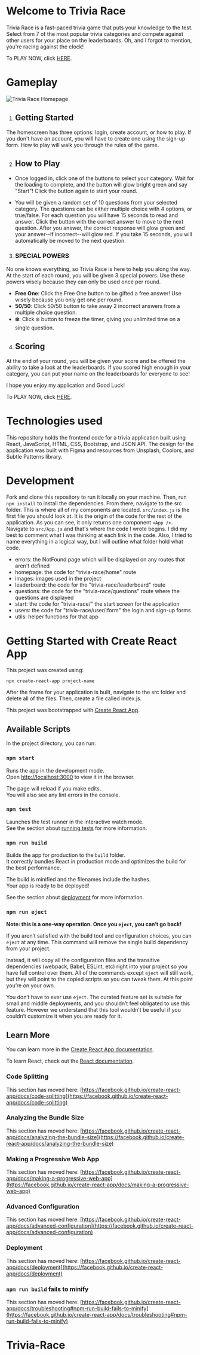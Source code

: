# Welcome to Trivia Race
Trivia Race is a fast-paced trivia game that puts your knowledge to the test. Select from 7 of the most popular trivia categories and compete against other users for your place on the leaderboards. Oh, and I forgot to mention, you're racing against the clock!

To PLAY NOW, click [HERE](https://trivia-race.vercel.app/). 

# Gameplay
![Trivia Race Homepage](./src/images/trivis-race-homepage.jpg)

1. ## Getting Started
The homescreen has three options: login, create account, or how to play. If you don't have an account, you will have to create one using the sign-up form. How to play will walk you through the rules of the game.

2. ## How to Play
- Once logged in, click one of the buttons to select your category. Wait for the loading to complete, and the button will glow bright green and say "Start"! Click the button again to start your round.

- You will be given a random set of 10 questions from your selected category. The questions can be either multiple choice with 4 options, or true/false. For each question you will have 15 seconds to read and answer. Click the button with the correct answer to move to the next question. After you answer, the correct response will glow green and your answer--if incorrect--will glow red. If you take 15 seconds, you will automatically be moved to the next question.

3. ### **SPECIAL POWERS**
No one knows everything, so Trivia Race is here to help you along the way. At the start of each round, you will be given 3 special powers. Use these powers wisely because they can only be used once per round.

- **Free One**: Click the Free One button to be gifted a free answer! Use wisely because you only get one per round.
- **50/50**: Click 50/50 button to take away 2 incorrect answers from a multiple choice question.
- **❄️**: Click ❄️ button to freeze the timer, giving you unlimited time on a single question. 

4. ## Scoring
At the end of your round, you will be given your score and be offered the ability to take a look at the leaderboards. If you scored high enough in your category, you can put your name on the leaderboards for everyone to see!

I hope you enjoy my application and Good Luck!

To PLAY NOW, click [HERE](https://trivia-race.vercel.app/). 

# Technologies used
This repository holds the frontend code for a trivia application built using React, JavaScript, HTML, CSS, Bootstrap, and JSON API. The design for the application was built with Figma and resources from Unsplash, Coolors, and Subtle Patterns library. 

# Development
Fork and clone this repository to run it locally on your machine. Then, run `npm install` to install the dependencies. From there, navigate to the src folder. This is where all of my components are located. `src/index.js` is the first file you should look at. It is the origin of the code for the rest of the application. As you can see, it only returns one component `<App />`. Navigate to `src/App.js` and that's where the code I wrote begins. I did my best to comment what I was thinking at each link in the code. Also, I tried to name everything in a logical way, but I will outline what folder hold what code.

- errors: the NotFound page which will be displayed on any routes that aren't defined 
- homepage: the code for "trivia-race/home" route
- images: images used in the project
- leaderboard: the code for the "trivia-race/leaderboard" route
- questions: the code for the "trivia-race/questions" route where the questions are displayed
- start: the code for "trivia-race/" the start screen for the application
- users: the code for "trivia-race/user/:form" the login and sign-up forms
- utils: helper functions for that app

# Getting Started with Create React App
This project was created using:
```
npx create-react-app project-name
```
After the frame for your application is built, navigate to the src folder and delete all of the files. Then, create a file called index.js.

This project was bootstrapped with [Create React App](https://github.com/facebook/create-react-app).

## Available Scripts

In the project directory, you can run:

### `npm start`

Runs the app in the development mode.\
Open [http://localhost:3000](http://localhost:3000) to view it in the browser.

The page will reload if you make edits.\
You will also see any lint errors in the console.

### `npm test`

Launches the test runner in the interactive watch mode.\
See the section about [running tests](https://facebook.github.io/create-react-app/docs/running-tests) for more information.

### `npm run build`

Builds the app for production to the `build` folder.\
It correctly bundles React in production mode and optimizes the build for the best performance.

The build is minified and the filenames include the hashes.\
Your app is ready to be deployed!

See the section about [deployment](https://facebook.github.io/create-react-app/docs/deployment) for more information.

### `npm run eject`

**Note: this is a one-way operation. Once you `eject`, you can’t go back!**

If you aren’t satisfied with the build tool and configuration choices, you can `eject` at any time. This command will remove the single build dependency from your project.

Instead, it will copy all the configuration files and the transitive dependencies (webpack, Babel, ESLint, etc) right into your project so you have full control over them. All of the commands except `eject` will still work, but they will point to the copied scripts so you can tweak them. At this point you’re on your own.

You don’t have to ever use `eject`. The curated feature set is suitable for small and middle deployments, and you shouldn’t feel obligated to use this feature. However we understand that this tool wouldn’t be useful if you couldn’t customize it when you are ready for it.

## Learn More

You can learn more in the [Create React App documentation](https://facebook.github.io/create-react-app/docs/getting-started).

To learn React, check out the [React documentation](https://reactjs.org/).

### Code Splitting

This section has moved here: [https://facebook.github.io/create-react-app/docs/code-splitting](https://facebook.github.io/create-react-app/docs/code-splitting)

### Analyzing the Bundle Size

This section has moved here: [https://facebook.github.io/create-react-app/docs/analyzing-the-bundle-size](https://facebook.github.io/create-react-app/docs/analyzing-the-bundle-size)

### Making a Progressive Web App

This section has moved here: [https://facebook.github.io/create-react-app/docs/making-a-progressive-web-app](https://facebook.github.io/create-react-app/docs/making-a-progressive-web-app)

### Advanced Configuration

This section has moved here: [https://facebook.github.io/create-react-app/docs/advanced-configuration](https://facebook.github.io/create-react-app/docs/advanced-configuration)

### Deployment

This section has moved here: [https://facebook.github.io/create-react-app/docs/deployment](https://facebook.github.io/create-react-app/docs/deployment)

### `npm run build` fails to minify

This section has moved here: [https://facebook.github.io/create-react-app/docs/troubleshooting#npm-run-build-fails-to-minify](https://facebook.github.io/create-react-app/docs/troubleshooting#npm-run-build-fails-to-minify)
# Trivia-Race
